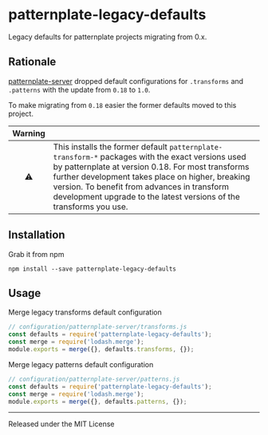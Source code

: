 # patternplate-legacy-defaults

Legacy defaults for patternplate projects migrating from 0.x.

## Rationale

[patternplate-server][1] dropped default configurations
for `.transforms` and `.patterns` with the update from `0.18` to `1.0`.

To make migrating from `0.18` easier the former defaults moved to this project.

| Warning   |     |
|:---------:|:----|
| :warning: | This installs the former default `patternplate-transform-*` packages with the exact versions used by patternplate at version 0.18. For most transforms further development takes place on higher, breaking version. To benefit from advances in transform development upgrade to the latest versions of the transforms you use. |

## Installation

Grab it from npm

```
npm install --save patternplate-legacy-defaults
```

## Usage

Merge legacy transforms default configuration

```js
// configuration/patternplate-server/transforms.js
const defaults = require('patternplate-legacy-defaults');
const merge = require('lodash.merge');
module.exports = merge({}, defaults.transforms, {});
```

Merge legacy patterns default configuration

```js
// configuration/patternplate-server/patterns.js
const defaults = require('patternplate-legacy-defaults');
const merge = require('lodash.merge');
module.exports = merge({}, defaults.patterns, {});
```

---
Released under the MIT License

[1]: https://github.com/sinnerschrader/patternplate-server
